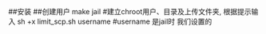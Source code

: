 ##安装
##创建用户
make jail #建立chroot用户、目录及上传文件夹, 根据提示输入
sh +x limit_scp.sh username #username 是jail时 我们设置的

